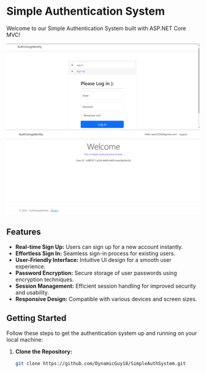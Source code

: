 # Simple Authentication System

Welcome to our Simple Authentication System built with ASP.NET Core MVC!

![Authentication System Preview](img1.png)
![Authentication System Preview](img2.png)


## Features

- **Real-time Sign Up:** Users can sign up for a new account instantly.
- **Effortless Sign In:** Seamless sign-in process for existing users.
- **User-Friendly Interface:** Intuitive UI design for a smooth user experience.
- **Password Encryption:** Secure storage of user passwords using encryption techniques.
- **Session Management:** Efficient session handling for improved security and usability.
- **Responsive Design:** Compatible with various devices and screen sizes.

## Getting Started

Follow these steps to get the authentication system up and running on your local machine:

1. **Clone the Repository:**
   ```bash
   git clone https://github.com/DynamicGuy18/SimpleAuthSystem.git

